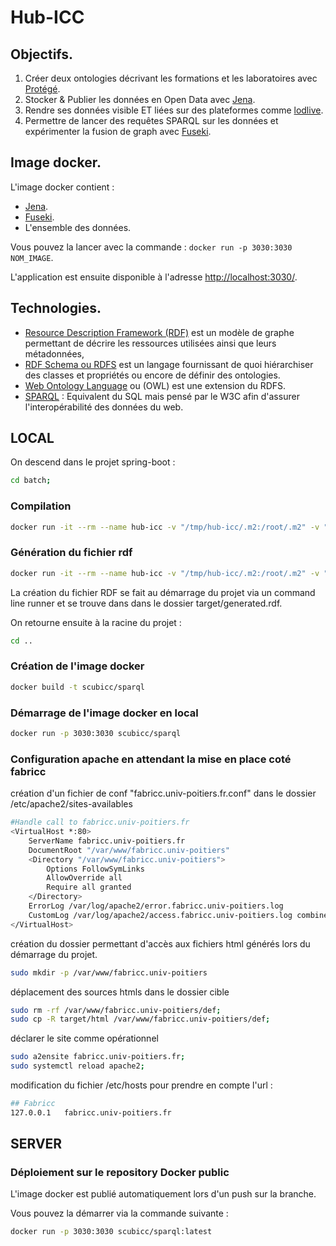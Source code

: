 # Hub-ICC

## Objectifs.
1. Créer deux ontologies décrivant les formations et les laboratoires avec [Protégé](https://protege.stanford.edu/).
1. Stocker & Publier les données en Open Data avec [Jena](https://jena.apache.org/).
1. Rendre ses données visible ET liées sur des plateformes comme [lodlive](http://en.lodlive.it/).
1. Permettre de lancer des requêtes SPARQL sur les données et expérimenter la fusion de graph avec [Fuseki](https://jena.apache.org/documentation/fuseki2/index.html).

## Image docker.
L'image docker contient :
* [Jena](https://jena.apache.org/).
* [Fuseki](https://jena.apache.org/documentation/fuseki2/index.html).
* L'ensemble des données.

Vous pouvez la lancer avec la commande : `docker run -p 3030:3030 NOM_IMAGE`. 

L'application est ensuite disponible à l'adresse [http://localhost:3030/](http://localhost:3030/).

## Technologies.
* [Resource Description Framework (RDF)](https://fr.wikipedia.org/wiki/Resource_Description_Framework) est un modèle de graphe permettant de décrire les ressources utilisées ainsi que leurs métadonnées, 
* [RDF Schema ou RDFS](https://fr.wikipedia.org/wiki/RDF_Schema) est un langage fournissant de quoi hiérarchiser des classes et propriétés ou encore de définir des ontologies.
* [Web Ontology Language](https://fr.wikipedia.org/wiki/Web_Ontology_Language) ou (OWL) est une extension du RDFS.
* [SPARQL](https://fr.wikipedia.org/wiki/SPARQL) : Equivalent du SQL mais pensé par le W3C afin d'assurer l'interopérabilité des données du web.


## LOCAL 

On descend dans le projet spring-boot : 

```bash
cd batch;
```

### Compilation

```bash
docker run -it --rm --name hub-icc -v "/tmp/hub-icc/.m2:/root/.m2" -v "$(pwd)":/usr/src/3-jdk-11-slim -w /usr/src/3-jdk-11-slim maven:3-jdk-11-slim mvn clean install
```

### Génération du fichier rdf

```bash
docker run -it --rm --name hub-icc -v "/tmp/hub-icc/.m2:/root/.m2" -v "$(pwd)":/usr/src/3-jdk-11-slim -w /usr/src/3-jdk-11-slim maven:3-jdk-11-slim mvn spring-boot:run
```

La création du fichier RDF se fait au démarrage du projet via un command line runner et se trouve dans dans le dossier target/generated.rdf.

On retourne ensuite à la racine du projet :

```bash
cd ..
```

### Création de l'image docker

```bash
docker build -t scubicc/sparql
```

### Démarrage de l'image docker en local 

```bash
docker run -p 3030:3030 scubicc/sparql
```

### Configuration apache en attendant la mise en place coté fabricc

création d'un fichier de conf "fabricc.univ-poitiers.fr.conf" dans le dossier /etc/apache2/sites-availables

```bash
#Handle call to fabricc.univ-poitiers.fr 
<VirtualHost *:80>
	ServerName fabricc.univ-poitiers.fr
	DocumentRoot "/var/www/fabricc.univ-poitiers"
	<Directory "/var/www/fabricc.univ-poitiers">
		Options FollowSymLinks
		AllowOverride all
		Require all granted
	</Directory>
	ErrorLog /var/log/apache2/error.fabricc.univ-poitiers.log
	CustomLog /var/log/apache2/access.fabricc.univ-poitiers.log combined
</VirtualHost>
```

création du dossier permettant d'accès aux fichiers html générés lors du démarrage du projet.

```bash
sudo mkdir -p /var/www/fabricc.univ-poitiers
```

déplacement des sources htmls dans le dossier cible

```bash 
sudo rm -rf /var/www/fabricc.univ-poitiers/def;
sudo cp -R target/html /var/www/fabricc.univ-poitiers/def;
```

déclarer le site comme opérationnel 

```bash 
sudo a2ensite fabricc.univ-poitiers.fr;
sudo systemctl reload apache2;
```

modification du fichier /etc/hosts pour prendre en compte l'url : 

```bash
## Fabricc 
127.0.0.1	fabricc.univ-poitiers.fr
```

## SERVER

### Déploiement sur le repository Docker public

L'image docker est publié automatiquement lors d'un push sur la branche.

Vous pouvez la démarrer via la commande suivante :

```bash
docker run -p 3030:3030 scubicc/sparql:latest
```


